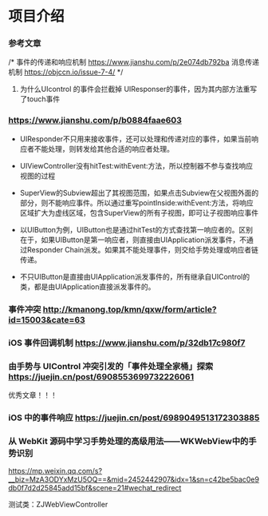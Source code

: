 # 项目介绍


### 参考文章
/*
 事件的传递和响应机制 https://www.jianshu.com/p/2e074db792ba
 消息传递机制 https://objccn.io/issue-7-4/
 */
 
 1. 为什么UIcontrol 的事件会拦截掉 UIResponser的事件，因为其内部方法重写了touch事件

### https://www.jianshu.com/p/b0884faae603
- UIResponder不只用来接收事件，还可以处理和传递对应的事件，如果当前响应者不能处理，则转发给其他合适的响应者处理。
- UIViewController没有hitTest:withEvent:方法，所以控制器不参与查找响应视图的过程
- SuperView的Subview超出了其视图范围，如果点击Subview在父视图外面的部分，则不能响应事件。所以通过重写pointInside:withEvent:方法，将响应区域扩大为虚线区域，包含SuperView的所有子视图，即可让子视图响应事件

- 以UIButton为例，UIButton也是通过hitTest的方式查找第一响应者的。区别在于，如果UIButton是第一响应者，则直接由UIApplication派发事件，不通过Responder Chain派发。如果其不能处理事件，则交给手势处理或响应者链传递。

- 不只UIButton是直接由UIApplication派发事件的，所有继承自UIControl的类，都是由UIApplication直接派发事件的。


### 事件冲突 http://kmanong.top/kmn/qxw/form/article?id=15003&cate=63


### iOS 事件回调机制 https://www.jianshu.com/p/32db17c980f7

### 由手势与 UIControl 冲突引发的「事件处理全家桶」探索 https://juejin.cn/post/6908553699732226061  
优秀文章！！！

### iOS 中的事件响应 https://juejin.cn/post/6989049513172303885


### 从 WebKit 源码中学习手势处理的高级用法——WKWebView中的手势识别 
https://mp.weixin.qq.com/s?__biz=MzA3ODYxMzU5OQ==&mid=2452442907&idx=1&sn=c42be5bac0e9db0f7d2d25845add15bf&scene=21#wechat_redirect

 测试类：ZJWebViewController
 
